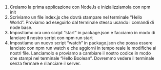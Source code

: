 1. Creiamo la prima applicazione con NodeJs e inizializziamola con npm init
2. Scriviamo un file index.js che dovrà stampare nel terminale “Hello World”. Proviamo ad eseguirlo dal terminale stesso usando i comandi di node base.
3. Impostiamo ora uno script “start” in package.json e facciamo in modo di lanciare il nostro script con npm run start
4. Impostiamo un nuovo script “watch” in package.json che possa essere lanciato con npm run watch e che aggiorni in tempo reale le modifiche ai nostri file. Lanciamolo e proviamo a cambiare il nostro codice in modo che stampi nel terminale “Hello Boolean”. Dovremmo vedere il terminale senza fermare e rilanciare il server.